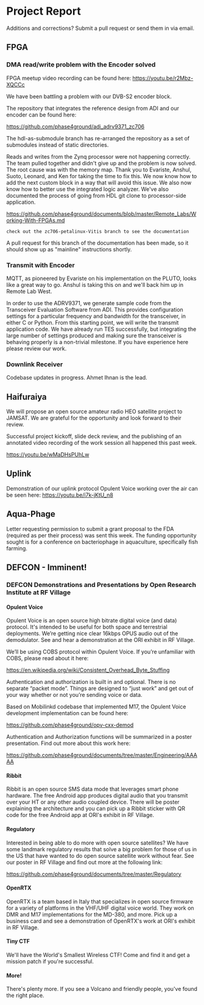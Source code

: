 # Project Report

Additions and corrections? Submit a pull request or send them in via email. 

## FPGA

### DMA read/write problem with the Encoder solved

FPGA meetup video recording can be found here: https://youtu.be/r2Mbz-XQCCc

We have been battling a problem with our DVB-S2 encoder block. 

The repository that integrates the reference design from ADI and our encoder can be found here:

https://github.com/phase4ground/adi_adrv9371_zc706

The hdl-as-submodule branch has re-arranged the repository as a set of submodules instead of static directories.

Reads and writes from the Zynq processor were not happening correctly. The team pulled together and didn't give up and the problem is now solved. The root cause was with the memory map. Thank you to Evariste, Anshul, Suoto, Leonard, and Ken for taking the time to fix this. We now know how to add the next custom block in a way that will avoid this issue. We also now know how to better use the integrated logic analyzer. We've also documented the process of going from HDL git clone to processor-side application. 

https://github.com/phase4ground/documents/blob/master/Remote_Labs/Working-With-FPGAs.md

`check out the zc706-petalinux-Vitis branch to see the documentation`

A pull request for this branch of the documentation has been made, so it should show up as "mainline" instructions shortly.

### Transmit with Encoder

MQTT, as pioneered by Evariste on his implementation on the PLUTO, looks like a great way to go. Anshul is taking this on and we'll back him up in Remote Lab West. 

In order to use the ADRV9371, we generate sample code from the Transceiver Evaluation Software from ADI. This provides configuration settings for a particular frequency and bandwidth for the transceiver, in either C or Python. From this starting point, we will write the transmit application code. We have already run TES successfully, but integrating the large number of settings produced and making sure the transceiver is behaving properly is a non-trivial milestone. If you have experience here please review our work. 

### Downlink Receiver

Codebase updates in progress. Ahmet Ihnan is the lead. 

## Haifuraiya

We will propose an open source amateur radio HEO satellite project to JAMSAT. We are grateful for the opportunity and look forward to their review. 

Successful project kickoff, slide deck review, and the publishing of an annotated video recording of the work session all happened this past week. 

https://youtu.be/wMaDHsPUhLw

## Uplink

Demonstration of our uplink protocol Opulent Voice working over the air can be seen here: https://youtu.be/i7k-jKtU_n8

## Aqua-Phage

Letter requesting permission to submit a grant proposal to the FDA (required as per their process) was sent this week. The funding opportunity sought is for a conference on bacteriophage in aquaculture, specifically fish farming. 

## DEFCON - Imminent!

### DEFCON Demonstrations and Presentations by Open Research Institute at RF Village

#### Opulent Voice

Opulent Voice is an open source high bitrate digital voice (and data) protocol. It's intended to be useful for both space and terrestrial deployments. We’re getting nice clear 16kbps OPUS audio out of the demodulator. See and hear a demonstration at the ORI exhibit in RF Village.  

We’ll be using COBS protocol within Opulent Voice. If you’re unfamiliar with COBS, please read about it here: 

https://en.wikipedia.org/wiki/Consistent_Overhead_Byte_Stuffing

Authentication and authorization is built in and optional. There is no separate “packet mode”. Things are designed to “just work” and get out of your way whether or not you’re sending voice or data. 

Based on Mobilinkd codebase that implemented M17, the Opulent Voice development implementation can be found here:

https://github.com/phase4ground/opv-cxx-demod

Authentication and Authorization functions will be summarized in a poster presentation. Find out more about this work here:

https://github.com/phase4ground/documents/tree/master/Engineering/AAAAA

#### Ribbit

Ribbit is an open source SMS data mode that leverages smart phone hardware. The free Android app produces digital audio that you transmit over your HT or any other audio coupled device. There will be poster explaining the architecture and you can pick up a Ribbit sticker with QR code for the free Android app at ORI's exhibit in RF Village. 

#### Regulatory

Interested in being able to do more with open source satellites? We have some landmark regulatory results that solve a big problem for those of us in the US that have wanted to do open source satellite work without fear. See our poster in RF Village and find out more at the following link:

https://github.com/phase4ground/documents/tree/master/Regulatory

#### OpenRTX

OpenRTX is a team based in Italy that specializes in open source firmware for a variety of platforms in the VHF/UHF digital voice world. They work on DMR and M17 implementations for the MD-380, and more. Pick up a business card and see a demonstration of OpenRTX's work at ORI's exhibit in RF Village. 

#### Tiny CTF

We'll have the World's Smallest Wireless CTF! Come and find it and get a mission patch if you're successful. 

#### More!

There's plenty more. If you see a Volcano and friendly people, you've found the right place. 
